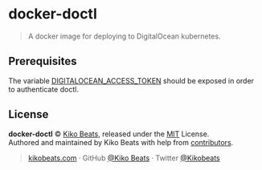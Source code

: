 # docker-doctl

> A docker image for deploying to DigitalOcean kubernetes.

## Prerequisites

The variable [DIGITALOCEAN_ACCESS_TOKEN](https://github.com/digitalocean/doctl#authenticating-with-digitalocean) should be exposed in order to authenticate doctl.

## License

**docker-doctl** © [Kiko Beats](https://kikobeats.com), released under the [MIT](https://github.com/Kikobeats/docker-doctl/blob/master/LICENSE.md) License.<br>
Authored and maintained by Kiko Beats with help from [contributors](https://github.com/Kikobeats/docker-doctl/contributors).

> [kikobeats.com](https://kikobeats.com) · GitHub [@Kiko Beats](https://github.com/Kikobeats) · Twitter [@Kikobeats](https://twitter.com/Kikobeats)
